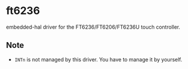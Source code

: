 # ft6236

embedded-hal driver for the FT6236/FT6206/FT6236U touch controller.

## Note

- `INTn` is not managed by this driver. You have to manage it by yourself.

